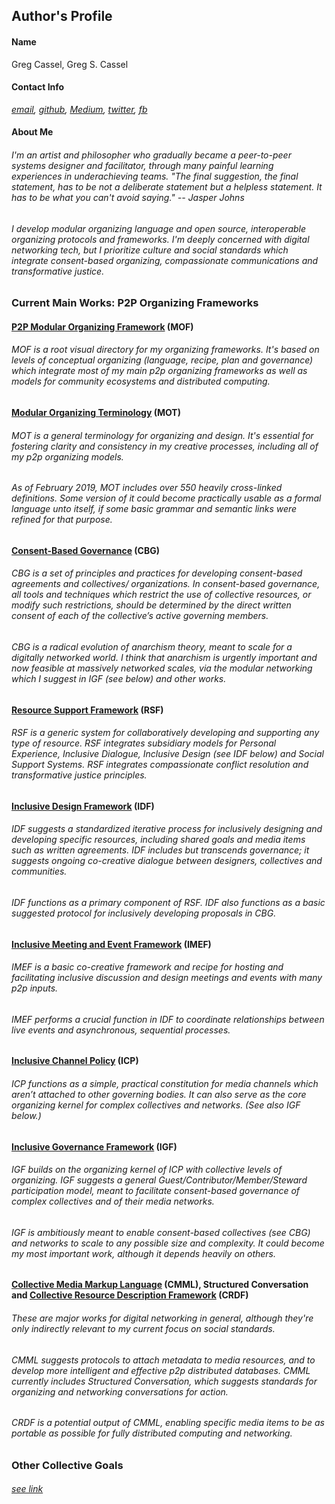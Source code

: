 ## Author's Profile 

#### Name
	
Greg Cassel, Greg S. Cassel
	
#### Contact Info
	
*[email](mailto:greg.cass1@gmail.com), [github](https://github.com/gcassel), [Medium](https://medium.com/@gregcassel_21265), [twitter](https://twitter.com/gregsc1), [fb](https://www.facebook.com/gscassel)*

#### About Me
	
###### I'm an artist and philosopher who gradually became a *peer-to-peer systems designer and facilitator*, through many painful learning experiences in underachieving teams.  "The final suggestion, the final statement, has to be not a deliberate statement but a helpless statement. It has to be what you can't avoid saying."  -- Jasper Johns
	
###### I develop modular organizing language and open source, interoperable organizing protocols and frameworks.  I'm deeply concerned with digital networking tech, but I prioritize *culture* and *social standards* which integrate consent-based organizing, compassionate communications and transformative justice.
	
### Current Main Works: P2P Organizing Frameworks
		
#### [P2P Modular Organizing Framework](https://docs.google.com/drawings/d/1KZpc4_98IrJ0cjcFpkL5TcBug63fsTrT6i5eL2j5z80/edit?usp=sharing)  (MOF)
	
###### MOF is a root visual directory for my organizing frameworks.  It's based on levels of conceptual organizing (*language, recipe, plan and governance*) which integrate most of my main p2p organizing frameworks as well as models for community ecosystems and distributed computing.

#### [Modular Organizing Terminology](https://github.com/gcassel/Modular-Organizing-Terminology) (MOT)
	
###### MOT is a general terminology for organizing and design.  It's essential for fostering clarity and consistency in my creative processes, including all of my p2p organizing models.
		
###### As of February 2019, MOT includes over 550 heavily cross-linked definitions. Some version of it could become practically usable as a formal language unto itself, if some basic grammar and semantic links were refined for that purpose.	

#### [Consent-Based Governance](https://docs.google.com/document/d/1c_xWEIay-2jyJ3Rqb6OgTxoZBJfjNW4d6w6ukXyeJk4/edit?usp=sharing) (CBG)
		
###### CBG is a set of principles and practices for developing consent-based agreements and collectives/ organizations.  In consent-based governance, *all* tools and techniques which restrict the use of collective resources, or modify such restrictions, should be determined by the direct written consent of each of the collective’s active governing members.
		
###### CBG is a radical evolution of anarchism theory, meant to scale for a digitally networked world.  I think that anarchism is urgently important and *now feasible* at massively networked scales, via the modular networking which I suggest in IGF (see below) and other works.
		
#### [Resource Support Framework](https://docs.google.com/drawings/d/1frX5ay_adnhdmaSbqCr-Z63_f1o7xyZN4e8IdI2hcts/edit?usp=sharing) (RSF)

###### RSF is a generic system for collaboratively developing and supporting any type of resource.  RSF integrates subsidiary models for Personal Experience, Inclusive Dialogue, Inclusive Design (see IDF below) and Social Support Systems.  RSF integrates compassionate conflict resolution and transformative justice principles.

#### [Inclusive Design Framework](https://docs.google.com/document/d/1E5V8LggadbbAaJw9tK_OT22VyciO4OE9ml1fiXYyfmk/edit?usp=sharing)  (IDF)
	
###### IDF suggests a standardized iterative process for inclusively designing and developing specific resources, including shared goals and media items such as written agreements.  IDF includes but transcends governance; it suggests ongoing co-creative dialogue between designers, collectives and communities.
		
###### IDF functions as a primary component of RSF. IDF also functions as a basic suggested protocol for inclusively developing proposals in CBG.
		
#### [Inclusive Meeting and Event Framework](https://docs.google.com/document/d/1bsobPV43r4rZ1GBkxmtwl1j7Zdn6qQhJZD0ta85Kw2I/edit?usp=sharing) (IMEF)
	
###### IMEF is a basic co-creative framework and recipe for hosting and facilitating inclusive discussion and design meetings and events with many p2p inputs.  
		
###### IMEF performs a crucial function in IDF to coordinate relationships between live events and asynchronous, sequential processes.
	
#### [Inclusive Channel Policy](https://docs.google.com/document/d/1w9OkvXv7A89bySQT9e8iFWWp1TIkhUCUpTI6PwRpX20/edit?usp=sharing) (ICP)
		
###### ICP functions as a simple, practical constitution for media channels which aren’t attached to other governing bodies.  It can also serve as the core organizing kernel for complex collectives and networks. (See also IGF below.)
	
#### [Inclusive Governance Framework](https://docs.google.com/document/d/1cU0557pbNOAI2eco2Ura3HXdxC2v-SJBWMHYaGMHMtA/edit?usp=sharing) (IGF)

###### IGF builds on the organizing kernel of ICP with collective levels of organizing.  IGF suggests a general *Guest/Contributor/Member/Steward* participation model, meant to facilitate consent-based governance of complex collectives and of their media networks.

###### IGF is ambitiously meant to enable consent-based collectives (see CBG) and networks to scale to any possible size and complexity.  It could become my most important work, although it depends heavily on others.
		
#### [Collective Media Markup Language](https://docs.google.com/document/d/1H55a5TncjaXhyBi9Bf-Uwslce5_FRhOY3BUk5t1rbRg/edit?usp=sharing) (CMML), Structured Conversation and [Collective Resource Description Framework](https://github.com/gcassel/Models/blob/master/collective-resource-description-framework.md) (CRDF)
	
###### These are major works for digital networking in general, although they're only indirectly relevant to my current focus on social standards.
		
###### *CMML* suggests protocols to attach metadata to media resources, and to develop more intelligent and effective p2p distributed databases. CMML currently includes Structured Conversation, which suggests standards for organizing and networking conversations for action. 
###### *CRDF* is a potential output of CMML, enabling specific media items to be as portable as possible for fully distributed computing and networking.
					
### Other Collective Goals
###### *[see link](https://github.com/gcassel/Essays/blob/master/collective-goals.md)*






